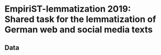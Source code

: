 # EmpiriST-lemmatization 2019: Shared task for the lemmatization of German web and social media texts #

## Data ##
